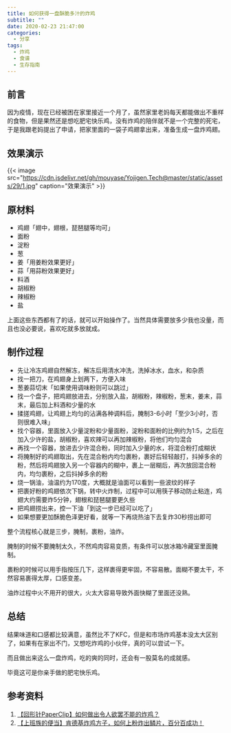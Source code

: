```yaml
---
title: 如何获得一盘酥脆多汁的炸鸡
subtitle: ""
date: 2020-02-23 21:47:00
categories: 
  - 分享
tags: 
  - 炸鸡
  - 食谱
  - 生存指南
---
```


## 前言

因为疫情，现在已经被困在家里接近一个月了，虽然家里老妈每天都能做出不重样的食物，但是果然还是想吃肥宅快乐鸡，没有炸鸡的陪伴就不是一个完整的死宅，于是我跟老妈提出了申请，把家里面的一袋子鸡翅拿出来，准备生成一盘炸鸡翅。

## 效果演示

{{< image src="https://cdn.jsdelivr.net/gh/mouyase/Yojigen.Tech@master/static/assets/29/1.jpg" caption="效果演示" >}}

## 原材料

 - 鸡翅「翅中，翅根，琵琶腿等均可」
 - 面粉
 - 淀粉
 - 葱
 - 姜「用姜粉效果更好」
 - 蒜「用蒜粉效果更好」
 - 料酒
 - 胡椒粉
 - 辣椒粉
 - 盐

 上面这些东西都有了的话，就可以开始操作了。当然具体需要放多少我也没量，而且也没必要说，喜欢吃就多放就成。

## 制作过程

 - 先让冷冻鸡翅自然解冻，解冻后用清水冲洗，洗掉冰水，血水，和杂质
 - 找一把刀，在鸡翅身上划两下，方便入味
 - 葱姜蒜切末「如果使用调味粉则可以跳过」
 - 找一个盘子，把鸡翅放进去，分别放入盐，胡椒粉，辣椒粉，葱末，姜末，蒜末，最后加上料酒和少量的水
 - 揉搓鸡翅，让鸡翅上均匀的沾满各种调料后，腌制3-6小时「至少3小时，否则很难入味」
 - 找个容器，里面放入少量淀粉和少量面粉，淀粉和面粉的比例约为1:5，之后在加入少许的盐，胡椒粉，喜欢辣可以再加辣椒粉，将他们均匀混合
 - 再找一个容器，放进去少许混合粉，同时加入少量的水，将混合粉打成糊状
 - 将腌制好的鸡翅取出，先在混合粉内均匀裹粉，裹好后轻轻敲打，抖掉多余的粉，然后将鸡翅放入另一个容器内的糊中，裹上一层糊后，再次放回混合粉内，均匀裹粉，之后抖掉多余的粉
 - 烧一锅油，油温约为170度，大概就是油面可以看到一些波纹的样子
 - 把裹好粉的鸡翅依次下锅，转中火炸制，过程中可以用筷子移动防止粘连，鸡翅大约需要炸5分钟，翅根和琵琶腿要更久些
 - 把鸡翅捞出来，控一下油「到这一步已经可以吃了」
 - 如果想要更加酥脆色泽更好看，就等一下再烧热油下去复炸30秒捞出即可


 整个流程核心就是三步，腌制，裹粉，油炸。
 
 腌制的时候不要腌制太久，不然鸡肉容易变质，有条件可以放冰箱冷藏室里面腌制。

 裹粉的时候可以用手指按压几下，这样裹得更牢固，不容易散。面糊不要太干，不然容易裹得太厚，口感变差。

 油炸过程中火不用开的很大，火太大容易导致外面快糊了里面还没熟。

 ## 总结

 结果味道和口感都比较满意，虽然比不了KFC，但是和市场炸鸡基本没太大区别了，如果有在家出不门，又想吃炸鸡的小伙伴，真的可以尝试一下。

 而且做出来这么一盘炸鸡，吃的爽的同时，还会有一股莫名的成就感。

 毕竟这可是你亲手做的肥宅快乐鸡。

 ## 参考资料

 1. [【回形针PaperClip】如何做出令人欲罢不能的炸鸡？](https://www.bilibili.com/video/av75783200)
 2. [【上班族的便当】肯德基炸鸡方子，如何上粉炸出鳞片，百分百成功！](https://www.bilibili.com/video/av19850595)